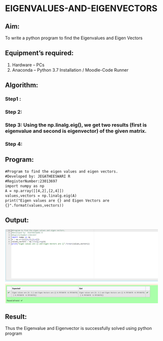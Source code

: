 # EIGENVALUES-AND-EIGENVECTORS
## Aim:
To write a python program to find the Eigenvalues and Eigen Vectors
## Equipment’s required:
1. 	Hardware – PCs
2. 	Anaconda – Python 3.7 Installation / Moodle-Code Runner
## Algorithm:
### Step1 : 
### Step 2: 
### Step 3: Using the np.linalg.eig(),  we get two results (first is eigenvalue and second is eigenvector) of the given matrix.
### Step 4: 

## Program:
```
#Program to find the eigen values and eigen vectors.
#Developed by: JEGATHEESWARI R
#RegisterNumber:23013697
import numpy as np
A = np.array([[4,2],[2,4]])
values,vectors = np.linalg.eig(A)
print("Eigen values are {} and Eigen Vectors are {}".format(values,vectors))

```

## Output:
![OUTPUT](<Screenshot 2023-12-16 201210.png>)
## Result:
Thus the Eigenvalue and Eigenvector is successfully solved using python program
